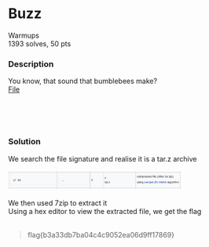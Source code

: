 # Buzz

Warmups<br/>
1393 solves, 50 pts<br/>

### Description
You know, that sound that bumblebees make?<br/>
[File](./Assets/buzz)

<br/><br/><br/>

### Solution
We search the file signature and realise it is a tar.z archive<br/><br/>
<img src="./Assets/buzzfs.PNG" width="70%" height="70%"><br/><br/>
We then used 7zip to extract it<br/>
Using a hex editor to view the extracted file, we get the flag<br/>
<br/>
> flag{b3a33db7ba04c4c9052ea06d9ff17869}